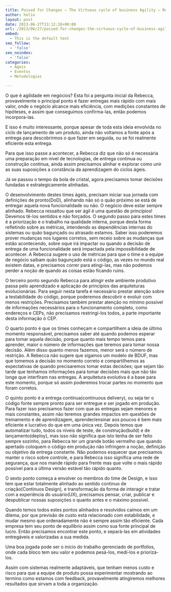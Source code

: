 ```yaml
---
title: Poised for Changes – The Virtuous cycle of business Agility – Rebecca Parsons
author: helio
layout: post
date: 2013-06-27T13:12:28+00:00
url: /2013/06/27/poised-for-changes-the-virtuous-cycle-of-business-agility-rebecca-parsons/
embed:
  - This is the default text
seo_follow:
  - 'false'
seo_noindex:
  - 'false'
categories:
  - Ageis
  - Eventos
  - Metodologias

---
```

O que é agilidade em negócios? Esta foi a pergunta inicial da Rebecca, provavelmente o principal ponto é fazer entregas mais rápido com mais valor, onde o negócio alcance mais eficiência, com medições constantes de hipóteses, e assim que conseguimos confirma-las, então podemos incorpora-las.

E isso é muito interessante, porque apesar de toda esta ideia envolvida no ciclo de lançamento de um produto, ainda não voltamos a fonte após a entrega para descobrirmos o que fazer em seguida, ou se foi realmente eficiente esta entrega.

Para que isso passe a acontecer, a Rebecca diz que não só é necessária uma preparação em nível de tecnologias, de entrega continua ou construção continua, ainda assim precisamos alinhar e explorar como unir as suas suposições a constância da aprendizagem do ciclos ágeis.

Já se passou o tempo da bola de cristal, agora precisamos tomar decisões fundadas e estrategicamente alinhadas.

O desenvolvimento destes times ágeis, precisam iniciar sua jornada com definições de pronto(DoD), alinhando não só o quão próximo se está de entregar aquela nova funcionalidade ou não. O negócio deve estar sempre alinhado. Rebecca ressaltou que ser ágil é uma questão de princípios! Devemos tê-los sentidos e não forçados. O segundo passo para estes times é a priorização e o trabalho na qualidade interna, porque desta forma refletindo sobre as métricas, intendendo as dependências internas do sistemas ou quão bagunçado ou atrasado estamos. Saber isso poderemos prover mudanças nos lugares corretos, sem receio sobre as mudanças que estão acontecendo, sobre oque irá impactar ou quando a decisão de entrega de uma funcionalidade será impactada pela impossibilidade de acontecer. A Rebecca sugere o uso de métricas para que o time e a equipe de negócio saibam quão bagunçado está o código, as vezes no mundo real existem datas, e precisamos correr para atingi-las, mas não podemos perder a noção de quando as coisas estão ficando ruins.

O terceiro ponto segundo Rebecca para atingir este ambiente produtivo passa pelo aprendizado e aplicação de princípios das arquiteturas evolucionárias. Para seguir nesta tarefa é necessário prestar atenção sobre a testabilidade do código, porque poderemos descobrir e evoluir com menos restrições. Precisamos também prestar atenção no mínimo possível de informações necessários para o funcionamento completo, como endereços e CEPs, não precisamos restringí-los todos, a parte importante desta informação ó CEP.

O quarto ponto é que os times conheçam e compartilhem a ideia de último momento responsável, precisamos saber até quando podemos esperar para tomar aquela decisão, porque quanto mais tempo temos para aprender, maior o número de informações que teremos para tomar nossa decisão. Além disso quanto menos fazemos, menor será o número de restrição. A Rebecca não sugere que sigamos um modelo de BDUF, mas que tomemos a decisão no momento correto e compartilhemos as expectativas de quando precisaremos tomar estas decisões; que sejam tão tarde que tenhamos informações para tomar decisões mais que não tão longe que interfiram nas entregas. A arquitetura evolutiva é a base para este momento, porque só assim poderemos trocar partes no momento que foram corretos.

O quinto ponto é a entrega contínua(continuous delivery), ou seja ter o código fonte sempre pronto para ser entregue e ser jogado em produção. Para fazer isso precisamos fazer com que as entregas sejam menores e mais constantes, assim não teremos grandes impactos em questões de treinamento e de aprendizagem, aprender/ensinar aos poucos é bem mais eficiente e lucrativo do que em uma única vez. Depois temos que automatizar tudo, todos os níveis de teste, de construção(build) e de lançamento(deploy), mas isso não significa que isto tenha de ser feito sempre sozinho, para Rebecca ter um grande botão vermelho que quando apertado coloquem o código em produção não infringem a noção, definição ou objetivo da entrega constante. Não podemos esquecer que precisamos manter o risco sobre controle, e para Rebecca isso significa uma rede de segurança, que nos mande rápido para frente mas que volte o mais rápido possível para a última versão estável tão rápido quanto.

O sexto ponto começa a envolver os membros do time de Design, e isso tem que estar totalmente alinhado ao sentido continuo de criação(Continuos Design), e transformação da forma de interagir e tratar com a experiência do usuário(UX), precisamos pensar, criar, publicar e despublicar nossas suposições o quanto antes e o máximo possível.

Quando temos todos estes pontos alinhados e resolvidos caímos em um dilema, por que previsão de custo está relacionado com estabilidade, e mudar mesmo que ordenadamente não é sempre assim tão eficiente. Cada empresa tem seu ponto de equilíbrio assim como sua fonte principal de lucro. Então precisamos encontrar este ponto, e separá-las em atividades entregáveis e valorizadas a sua medida.

Uma boa jogada pode ser o inicio do trabalho gerenciado de portfolios, onde cada bloco tem seu valor e podemos pesá-los, medí-los e priorizá-los.

Assim com sistemas realmente adaptáveis, que tenham menos custo e risco para que a equipe de produto possa experimentar mostrando ao termino como estamos com feedback, provavelmente atingiremos melhores resultados que sirvam a toda a organização.